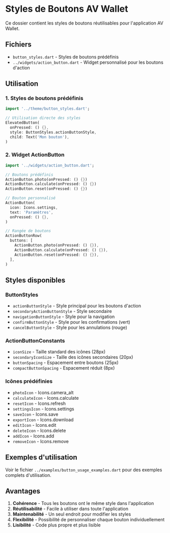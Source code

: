 # Styles de Boutons AV Wallet

Ce dossier contient les styles de boutons réutilisables pour l'application AV Wallet.

## Fichiers

- `button_styles.dart` - Styles de boutons prédéfinis
- `../widgets/action_button.dart` - Widget personnalisé pour les boutons d'action

## Utilisation

### 1. Styles de boutons prédéfinis

```dart
import '../theme/button_styles.dart';

// Utilisation directe des styles
ElevatedButton(
  onPressed: () {},
  style: ButtonStyles.actionButtonStyle,
  child: Text('Mon bouton'),
)
```

### 2. Widget ActionButton

```dart
import '../widgets/action_button.dart';

// Boutons prédéfinis
ActionButton.photo(onPressed: () {})
ActionButton.calculate(onPressed: () {})
ActionButton.reset(onPressed: () {})

// Bouton personnalisé
ActionButton(
  icon: Icons.settings,
  text: 'Paramètres',
  onPressed: () {},
)

// Rangée de boutons
ActionButtonRow(
  buttons: [
    ActionButton.photo(onPressed: () {}),
    ActionButton.calculate(onPressed: () {}),
    ActionButton.reset(onPressed: () {}),
  ],
)
```

## Styles disponibles

### ButtonStyles

- `actionButtonStyle` - Style principal pour les boutons d'action
- `secondaryActionButtonStyle` - Style secondaire
- `navigationButtonStyle` - Style pour la navigation
- `confirmButtonStyle` - Style pour les confirmations (vert)
- `cancelButtonStyle` - Style pour les annulations (rouge)

### ActionButtonConstants

- `iconSize` - Taille standard des icônes (28px)
- `secondaryIconSize` - Taille des icônes secondaires (20px)
- `buttonSpacing` - Espacement entre boutons (25px)
- `compactButtonSpacing` - Espacement réduit (8px)

### Icônes prédéfinies

- `photoIcon` - Icons.camera_alt
- `calculateIcon` - Icons.calculate
- `resetIcon` - Icons.refresh
- `settingsIcon` - Icons.settings
- `saveIcon` - Icons.save
- `exportIcon` - Icons.download
- `editIcon` - Icons.edit
- `deleteIcon` - Icons.delete
- `addIcon` - Icons.add
- `removeIcon` - Icons.remove

## Exemples d'utilisation

Voir le fichier `../examples/button_usage_examples.dart` pour des exemples complets d'utilisation.

## Avantages

1. **Cohérence** - Tous les boutons ont le même style dans l'application
2. **Réutilisabilité** - Facile à utiliser dans toute l'application
3. **Maintenabilité** - Un seul endroit pour modifier les styles
4. **Flexibilité** - Possibilité de personnaliser chaque bouton individuellement
5. **Lisibilité** - Code plus propre et plus lisible




